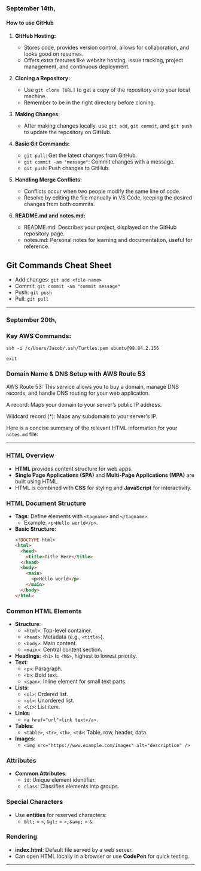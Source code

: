 ### September 14th,
#### How to use GitHub
1. **GitHub Hosting:**
   - Stores code, provides version control, allows for collaboration, and looks good on resumes.
   - Offers extra features like website hosting, issue tracking, project management, and continuous deployment.

2. **Cloning a Repository:**
   - Use `git clone [URL]` to get a copy of the repository onto your local machine.
   - Remember to be in the right directory before cloning.

3. **Making Changes:**
   - After making changes locally, use `git add`, `git commit`, and `git push` to update the repository on GitHub.

4. **Basic Git Commands:**
   - `git pull`: Get the latest changes from GitHub.
   - `git commit -am "message"`: Commit changes with a message.
   - `git push`: Push changes to GitHub.
   
5. **Handling Merge Conflicts:**
   - Conflicts occur when two people modify the same line of code.
   - Resolve by editing the file manually in VS Code, keeping the desired changes from both commits.

6. **README.md and notes.md:**
   - README.md: Describes your project, displayed on the GitHub repository page.
   - notes.md: Personal notes for learning and documentation, useful for reference.

## Git Commands Cheat Sheet

- Add changes: `git add <file-name>`
- Commit: `git commit -am "commit message"`
- Push: `git push`
- Pull: `git pull`

---

### September 20th,

### Key AWS Commands:
`ssh -i /c/Users/Jacob/.ssh/Turtles.pem ubuntu@98.84.2.156`

`exit`

### Domain Name & DNS Setup with AWS Route 53

AWS Route 53: This service allows you to buy a domain, manage DNS records, and handle DNS routing for your web application.

A record: Maps your domain to your server’s public IP address.

Wildcard record (*): Maps any subdomain to your server's IP.

Here is a concise summary of the relevant HTML information for your `notes.md` file:

---

### HTML Overview
- **HTML** provides content structure for web apps.
- **Single Page Applications (SPA)** and **Multi-Page Applications (MPA)** are built using HTML.
- HTML is combined with **CSS** for styling and **JavaScript** for interactivity.

### HTML Document Structure
- **Tags**: Define elements with `<tagname>` and `</tagname>`.
  - Example: `<p>Hello world</p>`.
- **Basic Structure**:
  ```html
  <!DOCTYPE html>
  <html>
    <head>
      <title>Title Here</title>
    </head>
    <body>
      <main>
        <p>Hello world</p>
      </main>
    </body>
  </html>
  ```

### Common HTML Elements
- **Structure**: 
  - `<html>`: Top-level container.
  - `<head>`: Metadata (e.g., `<title>`).
  - `<body>`: Main content.
  - `<main>`: Central content section.
- **Headings**: `<h1>` to `<h6>`, highest to lowest priority.
- **Text**: 
  - `<p>`: Paragraph.
  - `<b>`: Bold text.
  - `<span>`: Inline element for small text parts.
- **Lists**: 
  - `<ol>`: Ordered list.
  - `<ul>`: Unordered list.
  - `<li>`: List item.
- **Links**: 
  - `<a href="url">link text</a>`.
- **Tables**:
  - `<table>`, `<tr>`, `<th>`, `<td>`: Table, row, header, data.
- **Images**:
   - `<img src="https://www.example.com/images" alt="description" />`  
  
### Attributes
- **Common Attributes**: 
  - `id`: Unique element identifier.
  - `class`: Classifies elements into groups.
  
### Special Characters
- Use **entities** for reserved characters:  
  - `&lt;` = `<`, `&gt;` = `>`, `&amp;` = `&`.

### Rendering
- **index.html**: Default file served by a web server.
- Can open HTML locally in a browser or use **CodePen** for quick testing.

---



